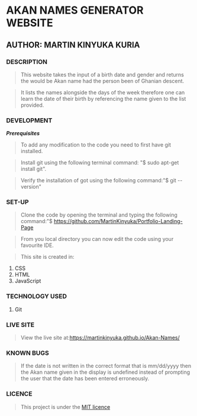 # AKAN NAMES GENERATOR WEBSITE

## AUTHOR: MARTIN KINYUKA KURIA

### **DESCRIPTION**

>This website takes the input of a birth date and gender and returns the would be Akan name had the person been of Ghanian descent.

>It lists the names alongside the days of the week therefore one can learn the date of their birth by referencing the name given to the list provided.

### **DEVELOPMENT**

*__Prerequisites__*

>To add any modification to the code you need to first have git installed. 

>Install git using the following terminal command: "$ sudo apt-get install git". 

>Verify the installation of got using the following command:"$ git --version"


### SET-UP

>Clone the code by opening the terminal and typing the following command:"$ https://github.com/MartinKinyuka/Portfolio-Landing-Page

>From you local directory you can now edit the code using your favourite IDE.

>This site is created in:

1. CSS
2. HTML
3. JavaScript

### TECHNOLOGY USED

1. Git

### LIVE SITE

>View the live site at:https://martinkinyuka.github.io/Akan-Names/

### KNOWN BUGS

>If the date is not written in the correct format that is mm/dd/yyyy then the Akan name given in the display is undefined instead of prompting the user that the date has been entered erroneously.

### LICENCE

>This project is under the [MIT licence](licence)